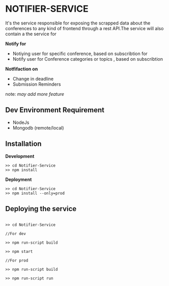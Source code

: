 # NOTIFIER-SERVICE

It's the service responsible for exposing the scrapped data about the conferences to any kind of frontend through a rest API.The service will also contain a the service for 

**Notify for**
*   Notiying user for specific conference,  based on subscribtion for  
*   Notify user for Conference categories or topics , based on subscribtion

**Notfifaction on** 
*   Change in deadline
*   Submission Reminders

note: *may add more feature*

## Dev Environment Requirement
* NodeJs
* Mongodb (remote/local)

## Installation

**Development**
```shell
>> cd Notifier-Service
>> npm install
```

**Deployment**
```shell
>> cd Notifier-Service
>> npm install --only=prod
```




## Deploying the service

```shell

>> cd Notifier-Service

//For dev

>> npm run-script build

>> npm start 

//For prod

>> npm run-script build

>> npm run-script run

```
    